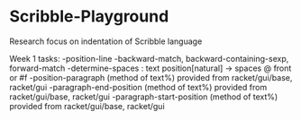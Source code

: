 Scribble-Playground
===================

Research focus on indentation of Scribble language

Week 1 tasks:
	-position-line
	-backward-match, backward-containing-sexp, forward-match
	-determine-spaces : text position[natural] -> spaces @ front or #f
	-position-paragraph (method of text%)  provided from racket/gui/base, racket/gui
	-paragraph-end-position (method of text%)  provided from racket/gui/base, racket/gui
	-paragraph-start-position (method of text%)  provided from racket/gui/base, racket/gui
